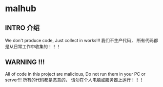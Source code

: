 # malhub

## INTRO 介绍
 We don't produce code,
 Just collect in works!!!
 我们不生产代码，
 所有代码都是从日常工作中收集的！！！

## WARNING !!!
 All of code in this project are malicious,
 Do not run them in your PC or server!!!
 所有的代码都是恶意的，
 请勿在个人电脑或服务器上运行！！！
